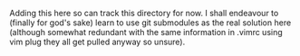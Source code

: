 Adding this here so can track this directory for now. I shall endeavour to (finally for god's sake) learn to use git submodules as the real solution here (although somewhat redundant with the same information in .vimrc using vim plug they all get pulled anyway so unsure).

